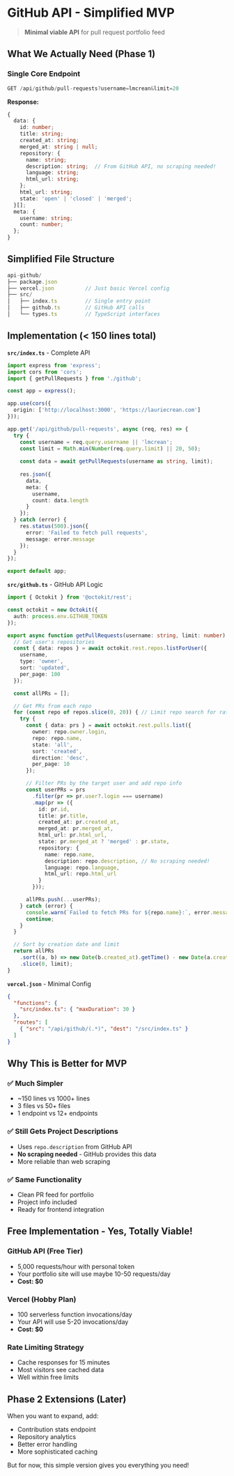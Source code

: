 # GitHub API - Simplified MVP

> **Minimal viable API** for pull request portfolio feed

## What We Actually Need (Phase 1)

### Single Core Endpoint
```typescript
GET /api/github/pull-requests?username=lmcrean&limit=20
```

**Response:**
```typescript
{
  data: {
    id: number;
    title: string;
    created_at: string;
    merged_at: string | null;
    repository: {
      name: string;
      description: string;  // From GitHub API, no scraping needed!
      language: string;
      html_url: string;
    };
    html_url: string;
    state: 'open' | 'closed' | 'merged';
  }[];
  meta: {
    username: string;
    count: number;
  };
}
```

## Simplified File Structure
```typescript
api-github/
├── package.json
├── vercel.json          // Just basic Vercel config
├── src/
│   ├── index.ts         // Single entry point
│   ├── github.ts        // GitHub API calls
│   └── types.ts         // TypeScript interfaces
```

## Implementation (< 150 lines total)

**`src/index.ts`** - Complete API
```typescript
import express from 'express';
import cors from 'cors';
import { getPullRequests } from './github';

const app = express();

app.use(cors({
  origin: ['http://localhost:3000', 'https://lauriecrean.com']
}));

app.get('/api/github/pull-requests', async (req, res) => {
  try {
    const username = req.query.username || 'lmcrean';
    const limit = Math.min(Number(req.query.limit) || 20, 50);
    
    const data = await getPullRequests(username as string, limit);
    
    res.json({
      data,
      meta: {
        username,
        count: data.length
      }
    });
  } catch (error) {
    res.status(500).json({ 
      error: 'Failed to fetch pull requests',
      message: error.message 
    });
  }
});

export default app;
```

**`src/github.ts`** - GitHub API Logic
```typescript
import { Octokit } from '@octokit/rest';

const octokit = new Octokit({
  auth: process.env.GITHUB_TOKEN
});

export async function getPullRequests(username: string, limit: number) {
  // Get user's repositories
  const { data: repos } = await octokit.rest.repos.listForUser({
    username,
    type: 'owner',
    sort: 'updated',
    per_page: 100
  });

  const allPRs = [];

  // Get PRs from each repo
  for (const repo of repos.slice(0, 20)) { // Limit repo search for rate limiting
    try {
      const { data: prs } = await octokit.rest.pulls.list({
        owner: repo.owner.login,
        repo: repo.name,
        state: 'all',
        sort: 'created',
        direction: 'desc',
        per_page: 10
      });

      // Filter PRs by the target user and add repo info
      const userPRs = prs
        .filter(pr => pr.user?.login === username)
        .map(pr => ({
          id: pr.id,
          title: pr.title,
          created_at: pr.created_at,
          merged_at: pr.merged_at,
          html_url: pr.html_url,
          state: pr.merged_at ? 'merged' : pr.state,
          repository: {
            name: repo.name,
            description: repo.description, // No scraping needed!
            language: repo.language,
            html_url: repo.html_url
          }
        }));

      allPRs.push(...userPRs);
    } catch (error) {
      console.warn(`Failed to fetch PRs for ${repo.name}:`, error.message);
      continue;
    }
  }

  // Sort by creation date and limit
  return allPRs
    .sort((a, b) => new Date(b.created_at).getTime() - new Date(a.created_at).getTime())
    .slice(0, limit);
}
```

**`vercel.json`** - Minimal Config
```json
{
  "functions": {
    "src/index.ts": { "maxDuration": 30 }
  },
  "routes": [
    { "src": "/api/github/(.*)", "dest": "/src/index.ts" }
  ]
}
```

## Why This is Better for MVP

### ✅ **Much Simpler**
- ~150 lines vs 1000+ lines
- 3 files vs 50+ files  
- 1 endpoint vs 12+ endpoints

### ✅ **Still Gets Project Descriptions**
- Uses `repo.description` from GitHub API
- **No scraping needed** - GitHub provides this data
- More reliable than web scraping

### ✅ **Same Functionality**
- Clean PR feed for portfolio
- Project info included
- Ready for frontend integration

## Free Implementation - Yes, Totally Viable! 

### **GitHub API (Free Tier)**
- 5,000 requests/hour with personal token
- Your portfolio site will use maybe 10-50 requests/day
- **Cost: $0**

### **Vercel (Hobby Plan)**
- 100 serverless function invocations/day
- Your API will use 5-20 invocations/day
- **Cost: $0**

### **Rate Limiting Strategy**
- Cache responses for 15 minutes
- Most visitors see cached data
- Well within free limits

## Phase 2 Extensions (Later)
When you want to expand, add:
- Contribution stats endpoint
- Repository analytics  
- Better error handling
- More sophisticated caching

But for now, this simple version gives you everything you need! 